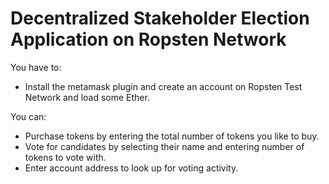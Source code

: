 # Decentralized Stakeholder Election Application on Ropsten Network
You have to:
* Install the metamask plugin and create an account on Ropsten Test Network and load some Ether.

You can:
* Purchase tokens by entering the total number of tokens you like to buy.
* Vote for candidates by selecting their name and entering number of tokens to vote with.
* Enter account address to look up for voting activity.
